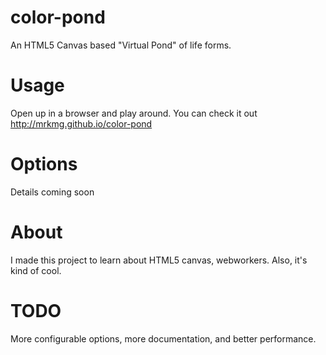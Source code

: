 color-pond
==========

An HTML5 Canvas based "Virtual Pond" of life forms.

Usage
======

Open up in a browser and play around. You can check it out http://mrkmg.github.io/color-pond


Options
=======

Details coming soon


About
======

I made this project to learn about HTML5 canvas, webworkers. Also, it's kind of cool.

TODO
====

More configurable options, more documentation, and better performance.